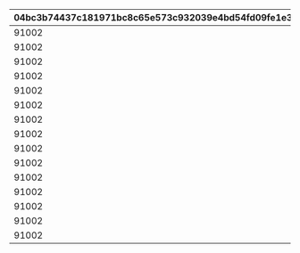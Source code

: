 |04bc3b74437c181971bc8c65e573c932039e4bd54fd09fe1e3e231101f5de859|8b4803c3744dd56ed659e874fb1e5b3894c3ad71c70368dd4ad357d356c9cb87|903188cb11cc1a6604a6b460f8cba578e5f1a61bfcb2738d01b25f23546b8f0c|240ecf189f4fee21d56ebdab13177c3191b38614b6cf0feb7b269c83e78f11de|bf9a4fe0582ec7a977b939a2ddfa519a33adbb8cbbfabcc74ff05f967adde497|006c464231282c5c8ed51ebfb651933b59c05638c58e8768aca60ab435202e4a|b6f894805c0ca55028de2b174573734069352cd6df671953920744c72dd8b69e|11f5ef47ddd3785bbcdb8b30105c7d07170dd08b0d6ce081ec1e9ab7e6833dc1|e64409e2b1d4fe78ef6f0591038b4cf3bf56bb8d9e2ed6e95e52701cf7556075|61cb568ed4292b6255ac26c7fdf43ac0ab95be5289099163b16390683771acc4|fd7aadd511cc8dddcd3b64d556453ad9186abf84032eb0036f3c7003cb8923d8|9fbff0858fca3bc0c4cf65e7b58d561eef7183ac0ef8f83ab0815fcb6fe3e195|7f0c30992b87d0c849b2f13a86fb81122bf6c79272e3f4e95ac5646549d5931f|804de7e885c490a755f980b931ef86bf0d8587c3495e3e7197f0a697a7a3710f|6a6198ed4e6b610f712338d7bb92c8184a93c125515771ca0c039b07fae7ec4c|85ac3e51409ff2e1011ad16101c54b77f858d58649eed23e833c31e3c3665fe8|754aeecafc5d99e682a5c32cd158a07ed3db93500b27af00b0f982e4f7efe9be|75518ac4e9a89a184692cab884df7295702b5548e2e64789fa315baf10850f4b|
| --- | --- | --- | --- | --- | --- | --- | --- | --- | --- | --- | --- | --- | --- | --- | --- | --- | --- |
|91002|12|1|5|150000|94002|5|0|150|0|20003|2|8|0|22003|2|1|20|
|91002|12|2|2|100000|94002|9|0|145|0|20003|2|8|0|22003|2|6|15|
|91002|12|3|5|80000|94002|19|0|140|0|20003|2|8|0|22002|2|10|11|
|91002|12|4|5|80000|94002|29|0|130|0|20003|2|8|0|22002|2|20|10|
|91002|12|5|4|70000|94002|39|0|120|0|20003|2|8|0|22002|2|30|9|
|91002|12|6|4|70000|94002|49|0|110|0|20003|2|8|0|22002|2|40|8|
|91002|12|7|3|60000|94002|99|0|100|0|20003|2|8|0|22002|2|50|7|
|91002|12|8|2|40000|94002|499|0|80|0|20003|2|8|0|22002|2|100|2|
|91002|12|9|1|20000|94002|999|0|50|0|20002|2|8|0|22002|2|500|7|
|91002|12|10|3|16000|94002|4999|0|20|0|20002|2|8|0|22001|2|1000|4|
|91002|12|11|2|9000|94002|9999|0|15|0|20002|2|8|0|22001|2|5000|3|
|91002|12|12|1|4000|94002|11999|0|10|0|20001|2|8|0|22001|2|10000|8|
|91002|12|13|1|3000|94002|13999|0|5|0|20001|2|8|0|22001|2|12000|7|
|91002|12|14|1|2000|94002|14999|0|4|0|20001|2|8|0|22001|2|14000|6|
|91002|12|15|1|1800|94002|30000|0|3|0|20001|2|8|0|22001|2|15000|5|